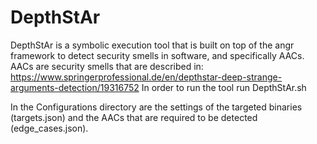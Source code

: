 # DepthStAr

DepthStAr is a symbolic execution tool that is built on top of the angr framework to detect security smells in software, and specifically AACs.
AACs are security smells that are described in:
https://www.springerprofessional.de/en/depthstar-deep-strange-arguments-detection/19316752
In order to run the tool run DepthStAr.sh

In the Configurations directory are the settings of the targeted binaries (targets.json) and the AACs that are required to be detected (edge_cases.json).
